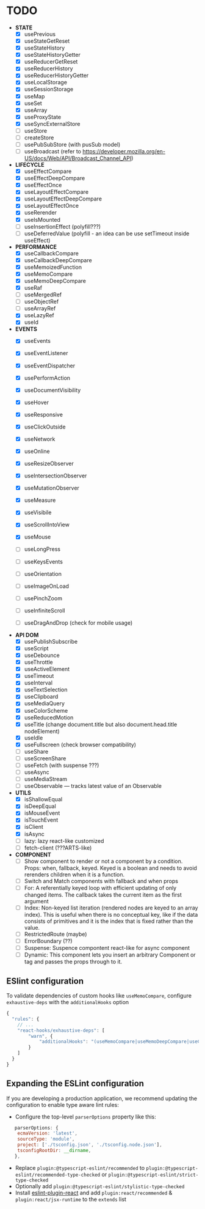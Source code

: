 # TODO
- __STATE__
	- [x] usePrevious
	- [x] useStateGetReset
	- [x] useStateHistory
	- [x] useStateHistoryGetter
	- [x] useReducerGetReset
	- [x] useReducerHistory
	- [x] useReducerHistoryGetter
	- [x] useLocalStorage
	- [x] useSessionStorage
	- [x] useMap
	- [x] useSet
	- [x] useArray
	- [x] useProxyState
	- [x] useSyncExternalStore
	- [ ] useStore
	- [ ] createStore
 	- [ ] usePubSubStore (with pusSub model)
	- [ ] useBroadcast (refer to https://developer.mozilla.org/en-US/docs/Web/API/Broadcast_Channel_API)

- __LIFECYCLE__
	- [x] useEffectCompare
	- [x] useEffectDeepCompare
	- [x] useEffectOnce
	- [x] useLayoutEffectCompare
	- [x] useLayoutEffectDeepCompare
	- [x] useLayoutEffectOnce
	- [x] useRerender
	- [x] useIsMounted
	- [ ] useInsertionEffect (polyfill???)
	- [ ] useDeferredValue (polyfill - an idea can be use setTimeout inside useEffect)

- __PERFORMANCE__
	- [x] useCallbackCompare
	- [x] useCallbackDeepCompare
	- [x] useMemoizedFunction
	- [x] useMemoCompare
	- [x] useMemoDeepCompare
	- [x] useRaf
	- [ ] useMergedRef
	- [ ] useObjectRef
	- [ ] useArrayRef
	- [x] useLazyRef
	- [x] useId

- __EVENTS__
	- [x] useEvents
	- [x] useEventListener
	- [x] useEventDispatcher
	- [x] usePerformAction
	- [x] useDocumentVisibility
	- [x] useHover
	- [x] useResponsive
	- [x] useClickOutside
	- [x] useNetwork
	- [x] useOnline
	- [x] useResizeObserver
	- [x] useIntersectionObserver
	- [x] useMutationObserver
	- [x] useMeasure
	- [x] useVisibile
	- [x] useScrollIntoView
	- [x] useMouse
	- [ ] useLongPress
	- [ ] useKeysEvents
	- [ ] useOrientation
	- [ ] useImageOnLoad
	- [ ] usePinchZoom

	- [ ] useInfiniteScroll
	- [ ] useDragAndDrop (check for mobile usage)


- __API DOM__
	- [x] usePublishSubscribe
	- [x] useScript
	- [x] useDebounce
	- [x] useThrottle
	- [x] useActiveElement
	- [x] useTimeout
	- [x] useInterval
	- [x] useTextSelection
	- [x] useClipboard
	- [x] useMediaQuery
	- [x] useColorScheme
	- [x] useReducedMotion
	- [x] useTitle (change document.title but also document.head.title nodeElement)
	- [x] useIdle
	- [x] useFullscreen (check browser compatibility)
	- [ ] useShare
	- [ ] useScreenShare
	- [ ] useFetch (with suspense ???)
	- [ ] useAsync
	- [ ] useMediaStream
	- [ ] useObservable — tracks latest value of an Observable

- __UTILS__
	- [x] isShallowEqual
	- [x] isDeepEqual
	- [x] isMouseEvent
	- [x] isTouchEvent
	- [x] isClient
	- [x] isAsync
	- [ ] lazy: lazy react-like customized
	- [ ] fetch-client (???ARTS-like)

- __COMPONENT__
	- [ ] Show component to render or not a component by a condition. Props: when, fallback, keyed. Keyed is a boolean and needs to avoid rerenders children when it is a function.
	- [ ] Switch and Match components with fallback and when props
	- [ ] For: A referentially keyed loop with efficient updating of only changed items. The callback takes the current item as the first argument
	- [ ] Index: Non-keyed list iteration (rendered nodes are keyed to an array index). This is useful when there is no conceptual key, like if the data consists of primitives and it is the index that is fixed rather than the value.
	- [ ] RestrictedRoute (maybe)
	- [ ] ErrorBoundary (??)
	- [ ] Suspense: Suspence compontent react-like for async component
	- [ ] Dynamic: This component lets you insert an arbitrary Component or tag and passes the props through to it.

## ESlint configuration
To validate dependencies of custom hooks like `useMemoCompare`, configure `exhaustive-deps` with the `additionalHooks` option
```js
{
  "rules": {
    // ...
    "react-hooks/exhaustive-deps": [
		"warn", {
			"additionalHooks": "(useMemoCompare|useMemoDeepCompare|useCallbackCompare|useCallbackDeepCompare|useLayoutEffectCompare|useLayoutEffectDeepCompare|useInsertionEffectCompare|useInsertionEffectDeepCompare|useEffectCompare|useEffectDeepCompare)"
    	}
	]
  }
}
```

## Expanding the ESLint configuration

If you are developing a production application, we recommend updating the configuration to enable type aware lint rules:

- Configure the top-level `parserOptions` property like this:

```js
   parserOptions: {
    ecmaVersion: 'latest',
    sourceType: 'module',
    project: ['./tsconfig.json', './tsconfig.node.json'],
    tsconfigRootDir: __dirname,
   },
```

- Replace `plugin:@typescript-eslint/recommended` to `plugin:@typescript-eslint/recommended-type-checked` or `plugin:@typescript-eslint/strict-type-checked`
- Optionally add `plugin:@typescript-eslint/stylistic-type-checked`
- Install [eslint-plugin-react](https://github.com/jsx-eslint/eslint-plugin-react) and add `plugin:react/recommended` & `plugin:react/jsx-runtime` to the `extends` list
